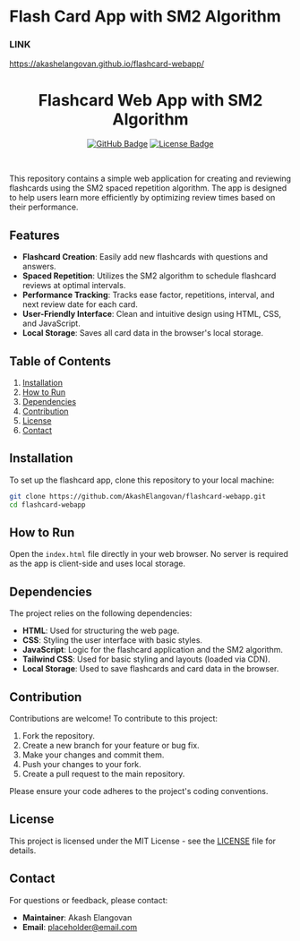 #  Flash Card App with SM2 Algorithm
### LINK
https://akashelangovan.github.io/flashcard-webapp/


<div align="center">

# Flashcard Web App with SM2 Algorithm

[![GitHub Badge](https://img.shields.io/badge/GitHub-Repo-blue?logo=github)](https://github.com/AkashElangovan/flashcard-webapp)
[![License Badge](https://img.shields.io/badge/License-MIT-green.svg)](https://github.com/AkashElangovan/flashcard-webapp/blob/main/LICENSE)
</div>

<br>

This repository contains a simple web application for creating and reviewing flashcards using the SM2 spaced repetition algorithm. The app is designed to help users learn more efficiently by optimizing review times based on their performance.

## Features

-   **Flashcard Creation**: Easily add new flashcards with questions and answers.
-   **Spaced Repetition**: Utilizes the SM2 algorithm to schedule flashcard reviews at optimal intervals.
-   **Performance Tracking**: Tracks ease factor, repetitions, interval, and next review date for each card.
-   **User-Friendly Interface**: Clean and intuitive design using HTML, CSS, and JavaScript.
-   **Local Storage**: Saves all card data in the browser's local storage.

## Table of Contents

1.  [Installation](#installation)
2.  [How to Run](#how-to-run)
3.  [Dependencies](#dependencies)
4.  [Contribution](#contribution)
5.  [License](#license)
6.  [Contact](#contact)

## Installation

To set up the flashcard app, clone this repository to your local machine:

```bash
git clone https://github.com/AkashElangovan/flashcard-webapp.git
cd flashcard-webapp
```

## How to Run

Open the `index.html` file directly in your web browser. No server is required as the app is client-side and uses local storage.

## Dependencies

The project relies on the following dependencies:

*   **HTML**: Used for structuring the web page.
*   **CSS**: Styling the user interface with basic styles.
*   **JavaScript**: Logic for the flashcard application and the SM2 algorithm.
*   **Tailwind CSS**: Used for basic styling and layouts (loaded via CDN).
*   **Local Storage**: Used to save flashcards and card data in the browser.

## Contribution

Contributions are welcome! To contribute to this project:

1.  Fork the repository.
2.  Create a new branch for your feature or bug fix.
3.  Make your changes and commit them.
4.  Push your changes to your fork.
5.  Create a pull request to the main repository.

Please ensure your code adheres to the project's coding conventions.

## License

This project is licensed under the MIT License - see the [LICENSE](LICENSE) file for details.

## Contact

For questions or feedback, please contact:

*   **Maintainer**: Akash Elangovan
*   **Email**: [placeholder@email.com](mailto:placeholder@email.com)
